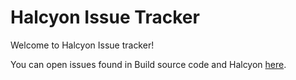 # Halcyon Issue Tracker

Welcome to Halcyon Issue tracker!

You can open issues found in Build source code and Halcyon [here](https://github.com/halcyonproject/issue_tracker/issues/new?assignees=&labels=&template=issue_tracker.md&title=Source+and+Official+Build+Issue+Tracker+for+halcyon).
